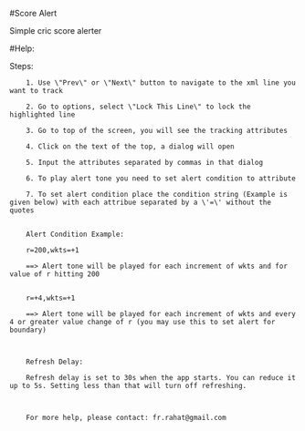#Score Alert

Simple cric score alerter

#Help:

Steps:

        1. Use \"Prev\" or \"Next\" button to navigate to the xml line you want to track
        
        2. Go to options, select \"Lock This Line\" to lock the highlighted line
        
        3. Go to top of the screen, you will see the tracking attributes
        
        4. Click on the text of the top, a dialog will open
        
        5. Input the attributes separated by commas in that dialog
        
        6. To play alert tone you need to set alert condition to attribute
        
        7. To set alert condition place the condition string (Example is given below) with each attribue separated by a \'=\' without the quotes
       	
       	
    	Alert Condition Example:
        
    	r=200,wkts=+1
        
    	==> Alert tone will be played for each increment of wkts and for value of r hitting 200
        
    	
    	r=+4,wkts=+1
        
    	==> Alert tone will be played for each increment of wkts and every 4 or greater value change of r (you may use this to set alert for boundary)
        
    	
    	
    	Refresh Delay:
        
    	Refresh delay is set to 30s when the app starts. You can reduce it up to 5s. Setting less than that will turn off refreshing.
        
    	
    	
    	For more help, please contact: fr.rahat@gmail.com
